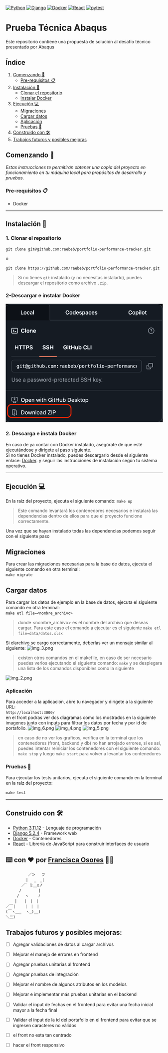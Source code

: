 [![Python](https://img.shields.io/badge/Python-3776AB?logo=python&logoColor=fff)](#)
[![Django](https://img.shields.io/badge/Django-%23092E20.svg?logo=django&logoColor=white)](#)
[![Docker](https://img.shields.io/badge/Docker-2496ED?logo=docker&logoColor=fff)](#)
[![React](https://img.shields.io/badge/React-%2320232a.svg?logo=react&logoColor=%2361DAFB)](#)
[![pytest](https://img.shields.io/badge/pytest-000000?logo=pytest&logoColor=fff)](#)

# Prueba Técnica Abaqus

Este repositorio contiene una propuesta de solución al desafío técnico presentado por Abaqus

## Índice
1. [Comenzando 🚀](#comenzando-)
   - [Pre-requisitos 📋](#pre-requisitos-)
2. [Instalación 🔧](#instalación-)
   - [Clonar el repositorio](#1-clonar-el-repositorio)
   - [Instalar Docker](#2-descargar-e-instalar-docker)
3. [Ejecución 💻](#ejecución-)
   - [Migraciones](#migraciones)
   - [Cargar datos](#cargar-datos)
   - [Aplicación](#aplicación)
   - [Pruebas 🧪](#pruebas-)
4. [Construido con 🛠️](#construido-con-️)
5. [Trabajos futuros y posibles mejoras](#trabajos-futuros-y-posibles-mejoras)


## Comenzando 🚀
_Estas instrucciones te permitirán obtener una copia del proyecto en funcionamiento en tu máquina local para propósitos de desarrollo y pruebas._


### Pre-requisitos 📋

-   Docker

---

## Instalación 🔧

### 1. Clonar el repositorio
```
git clone git@github.com:raebeb/portfolio-performance-tracker.git
```
ó
```
git clone https://github.com/raebeb/portfolio-performance-tracker.git
```   

> Si no tienes ```git``` instalado (y no necesitas instalarlo), puedes descargar el repositorio como archivo ```.zip```.  

### 2-Descargar e instalar Docker


![img_1.png](screenshots/img_1.png)

### 2. Descarga e instala Docker
 En caso de ya contar con Docker instalado, asegúrate de que esté ejecutándose y dirigete  al paso siguiente.  
 Si no tienes Docker instalado, puedes descargarlo desde el siguiente enlace: [Docker](https://www.docker.com/get-started/). y seguir las instrucciones de instalación según tu sistema operativo.


---  

## Ejecución 💻

En la raíz del proyecto, ejecuta el siguiente comando:
```make up```  
> Este comando levantará los contenedores necesarios e instalará las dependencias dentro de ellos para que el proyecto funcione correctamente.  

Una vez que se hayan instalado todas las dependencias podemos seguir con el siguiente paso

## Migraciones
Para crear las migraciones necesarias para la base de datos, ejecuta el siguiente comando en otra terminal:  
```make migrate```

## Cargar datos
Para cargar los datos de ejemplo en la base de datos, ejecuta el siguiente comando en otra terminal:  
```make etl file=<nombre_archivo>```
> donde <nombre_archivo> es el nombre del archivo que deseas cargar. Para este caso el comando a ejecutar es el siguiente
```make etl file=data/datos.xlsx```  

Si elarchivo se cargo correctamente, deberías ver un mensaje similar al siguiente:
![img_3.png](screenshots/img_3.png)

> existen otros comandos en el makefile, en caso de ser necesario puedes verlos ejecutando el siguiente comando: ```make``` y se desplegara una lista de los comandos disponibles como la siguiente

![img_2.png](screenshots/img_2.png)

### Aplicación
Para acceder a la aplicación, abre tu navegador y dirígete a la siguiente URL:  
```http://localhost:3000/```  
en el front podras ver dos diagramas como los mostrados en la siguiente imagenes junto con inputs para filtrar los datos por fecha y por id de portafolio.
![img_6.png](screenshots/img_6.png)
![img_4.png](screenshots/img_4.png)
![img_5.png](screenshots/img_5.png)
> en caso de no ver los graficos, verifica en la terminal que los contenedores (front, backend y db) no han arrojado errores, si es asi, puedes intentar reiniciar los contenedores con el siguiente comando: ```make stop``` y luego ```make start``` para volver a levantar los contenedores  

### Pruebas 🧪
Para ejecutar los tests unitarios, ejecuta el siguiente comando en la terminal en la raíz del proyecto:

```
make test
```


***
## Construido con 🛠️
* [Python 3.11.12](https://www.python.org) - Lenguaje de programación
* [Django 5.2.4](https://www.djangoproject.com/) - Framework web
* [Docker](https://www.docker.com/) - Contenedores
* [React](https://reactjs.org/) - Librería de JavaScript para construir interfaces de usuario


## ⌨️ con ❤️ por [Francisca Osores](https://www.linkedin.com/in/francisca-osores-ortiz-152347149/) 👩‍💻

```
          ／＞　 フ
         | 　_　_| 
       ／` ミ＿xノ 
      /　　　　 |
     /　 ヽ　　 ﾉ
    │　　|　|　|
／￣|　　 |　|　|
(￣ヽ＿_  ヽ_)__)
＼二)
```

## Trabajos futuros y posibles mejoras:
- [ ] Agregar validaciones de datos al cargar archivos
- [ ] Mejorar el manejo de errores en frontend
- [ ] Agregar pruebas unitarias al frontend
- [ ] Agregar pruebas de integración
- [ ] Mejorar el nombre de algunos atributos en los modelos
- [ ] Mejorar e implementar más pruebas unitarias en el backend
- [ ] Validar el input de fechas en el frontend para evitar una fecha inicial mayor a la fecha final
- [ ] Validar el input de la id del portafolio en el frontend para evitar que se ingresen caracteres no válidos
- [ ] el front no esta tan centrado
- [ ] hacer el front responsivo


